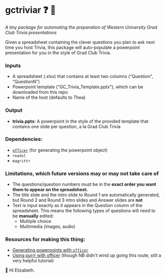 # gctriviar :question: :beers:
*A tiny package for automating the preparation of Western University Grad Club Trivia presentations*

Given a spreadsheet containing the clever questions you plan to ask next time you host Trivia, this package will auto-populate a powerpoint presentation for you in the style of Grad Club Trivia.

### Inputs
- A spreadsheet (.xlsx) that contains at least two columns ("Question", "QuestionN")
- Powerpoint template ("GC_Trivia_Template.pptx"), which can be downloaded from this repo
- Name of the host (defaults to Thea)

### Output
- **trivia.pptx**: A powerpoint in the style of the provided template that contains one slide per question, a la Grad Club Trivia

### Dependencies:
- [`officer`](https://cran.r-project.org/web/packages/officer/) (for generating the powerpoint object)
- `readxl`
- `magrittr`

### Limitations, which future versions may or may not take care of
- The questions/question numbers must be in the **exact order you want them to appear on the spreadsheet.**
- The title slide and the intro slide to Round 1 are automatically generated, but Round 2 and Round 3 intro slides and Answer slides are **not**
- Text is input exactly as it appears in the Question column of the spreadsheet. This means the following types of questions will need to be **manually** edited:
  - Multiple choice
  - Multimedia (images, audio)
  
### Resources for making this thing:
- [Generating powerpoints with `officer`](https://cran.r-project.org/web/packages/officer/vignettes/powerpoint.html)
- [Using purrr with officer](http://lenkiefer.com/2017/09/27/use-purrr/) (though NB didn't wind up going this route, still a very helpful tutorial)


:wave: Hi Elizabeth.
